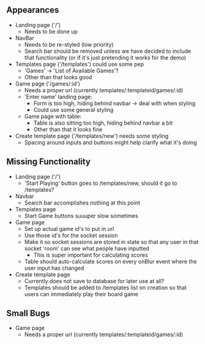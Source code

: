 ## Appearances
* Landing page ('/') 
    * Needs to be done up
* NavBar
    * Needs to be re-styled (low priority)
    * Search bar should be removed unless we have decided to include that functionality (or if it's just pretending it works for the demo)
* Templates page ('/templates') could use some pep
    * 'Games' -> 'List of Available Games'?
    * Other than that looks good
* Game page ('/games/:id') 
    * Needs a proper url (currently templates/:templateid/games/:id)
    * 'Enter name' landing page:
        * Form is too high, hiding behind navbar -> deal with when styling
        * Could use some general styling
    * Game page with table:
        * Table is also sitting too high, hiding behind navbar a bit
        * Other than that it looks fine
* Create template page ('/templates/new') needs some styling
    * Spacing around inputs and buttons might help clarify what it's doing




## Missing Functionality
* Landing page ('/')
    * 'Start Playing' button goes to /templates/new, should it go to /templates?
* Navbar
    * Search bar accomplishes nothing at this point
* Templates page
    * Start Game buttons suuuper slow sometimes
* Game page
    * Set up actual game id's to put in url
    * Use those id's for the socket session
    * Make it so socket sessions are stored in state so that any user in that socket 'room' can see what people have inputted
        * This is super important for calculating scores
    * Table should auto-calculate scores on every onBlur event where the user input has changed
* Create template page
    * Currently does not save to database for later use at all?
    * Templates should be added to /templates list on creation so that users can immediately play their board game


## Small Bugs
* Game page
    * Needs a proper url (currently templates/:templateid/games/:id)


